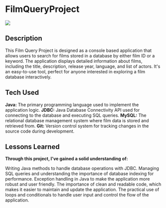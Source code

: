 # FilmQueryProject


<img src ="https://cdn1.iconfinder.com/data/icons/database-and-server-1/100/Database-and-servers_Hard_Disk_Drive-512.png">
<br>
<h2>Description</h2>
This Film Query Project is designed as a console based application that allows users to search for films stored in a database by either film ID or a keyword. The application displays detailed information about films, including the title, description, release year, language, and list of actors. It's an easy-to-use tool, perfect for anyone interested in exploring a film database interactively.


<h2>Tech Used</h2>
<strong>Java:</strong> The primary programming language used to implement the application logic.
<strong>JDBC:</strong> Java Database Connectivity API used for connecting to the database and executing SQL queries.
<strong>MySQL:</strong> The relational database management system where film data is stored and retrieved from.
<strong>Git:</strong> Version control system for tracking changes in the source code during development.


<h2>Lessons Learned</h2>
<strong>Through this project, I've gained a solid understanding of:</strong>

Writing Java methods to handle database operations with JDBC.
Managing SQL queries and understanding the importance of database indexing for performance.
Exception handling in Java to make the application more robust and user friendly.
The importance of clean and readable code, which makes it easier to maintain and update the application.
The practical use of loops and conditionals to handle user input and control the flow of the application.
